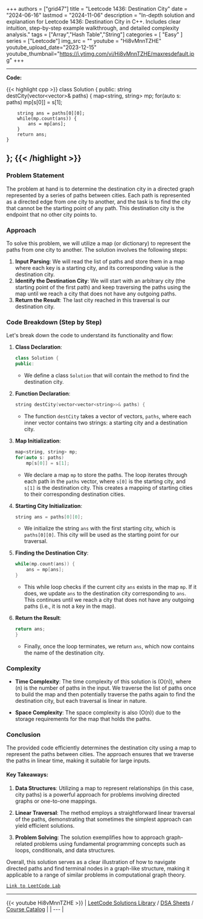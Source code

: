 
+++
authors = ["grid47"]
title = "Leetcode 1436: Destination City"
date = "2024-06-16"
lastmod = "2024-11-06"
description = "In-depth solution and explanation for Leetcode 1436: Destination City in C++. Includes clear intuition, step-by-step example walkthrough, and detailed complexity analysis."
tags = ["Array","Hash Table","String"]
categories = [
    "Easy"
]
series = ["Leetcode"]
img_src = ""
youtube = "Hi8vMnnTZHE"
youtube_upload_date="2023-12-15"
youtube_thumbnail="https://i.ytimg.com/vi/Hi8vMnnTZHE/maxresdefault.jpg"
+++



---
**Code:**

{{< highlight cpp >}}
class Solution {
public:
    string destCity(vector<vector<string>>& paths) {
        map<string, string> mp;
        for(auto s: paths)
            mp[s[0]] = s[1];
        
        string ans = paths[0][0];
        while(mp.count(ans)) {
            ans = mp[ans];
        }
        return ans;
    }
};
{{< /highlight >}}
---

### Problem Statement

The problem at hand is to determine the destination city in a directed graph represented by a series of paths between cities. Each path is represented as a directed edge from one city to another, and the task is to find the city that cannot be the starting point of any path. This destination city is the endpoint that no other city points to.

### Approach

To solve this problem, we will utilize a map (or dictionary) to represent the paths from one city to another. The solution involves the following steps:

1. **Input Parsing**: We will read the list of paths and store them in a map where each key is a starting city, and its corresponding value is the destination city.
2. **Identify the Destination City**: We will start with an arbitrary city (the starting point of the first path) and keep traversing the paths using the map until we reach a city that does not have any outgoing paths.
3. **Return the Result**: The last city reached in this traversal is our destination city.

### Code Breakdown (Step by Step)

Let's break down the code to understand its functionality and flow:

1. **Class Declaration**:
   ```cpp
   class Solution {
   public:
   ```

   - We define a class `Solution` that will contain the method to find the destination city.

2. **Function Declaration**:
   ```cpp
   string destCity(vector<vector<string>>& paths) {
   ```

   - The function `destCity` takes a vector of vectors, `paths`, where each inner vector contains two strings: a starting city and a destination city.

3. **Map Initialization**:
   ```cpp
   map<string, string> mp;
   for(auto s: paths)
       mp[s[0]] = s[1];
   ```

   - We declare a map `mp` to store the paths. The loop iterates through each path in the `paths` vector, where `s[0]` is the starting city, and `s[1]` is the destination city. This creates a mapping of starting cities to their corresponding destination cities.

4. **Starting City Initialization**:
   ```cpp
   string ans = paths[0][0];
   ```

   - We initialize the string `ans` with the first starting city, which is `paths[0][0]`. This city will be used as the starting point for our traversal.

5. **Finding the Destination City**:
   ```cpp
   while(mp.count(ans)) {
       ans = mp[ans];
   }
   ```

   - This while loop checks if the current city `ans` exists in the map `mp`. If it does, we update `ans` to the destination city corresponding to `ans`. This continues until we reach a city that does not have any outgoing paths (i.e., it is not a key in the map).

6. **Return the Result**:
   ```cpp
   return ans;
   }
   ```

   - Finally, once the loop terminates, we return `ans`, which now contains the name of the destination city.

### Complexity

- **Time Complexity**: The time complexity of this solution is \(O(n)\), where \(n\) is the number of paths in the input. We traverse the list of paths once to build the map and then potentially traverse the paths again to find the destination city, but each traversal is linear in nature.

- **Space Complexity**: The space complexity is also \(O(n)\) due to the storage requirements for the map that holds the paths.

### Conclusion

The provided code efficiently determines the destination city using a map to represent the paths between cities. The approach ensures that we traverse the paths in linear time, making it suitable for large inputs.

#### Key Takeaways:

1. **Data Structures**: Utilizing a map to represent relationships (in this case, city paths) is a powerful approach for problems involving directed graphs or one-to-one mappings.
  
2. **Linear Traversal**: The method employs a straightforward linear traversal of the paths, demonstrating that sometimes the simplest approach can yield efficient solutions.

3. **Problem Solving**: The solution exemplifies how to approach graph-related problems using fundamental programming concepts such as loops, conditionals, and data structures.

Overall, this solution serves as a clear illustration of how to navigate directed paths and find terminal nodes in a graph-like structure, making it applicable to a range of similar problems in computational graph theory.

[`Link to LeetCode Lab`](https://leetcode.com/problems/destination-city/description/)

---
{{< youtube Hi8vMnnTZHE >}}
| [LeetCode Solutions Library](https://grid47.xyz/leetcode/) / [DSA Sheets](https://grid47.xyz/sheets/) / [Course Catalog](https://grid47.xyz/courses/) |
| --- |
